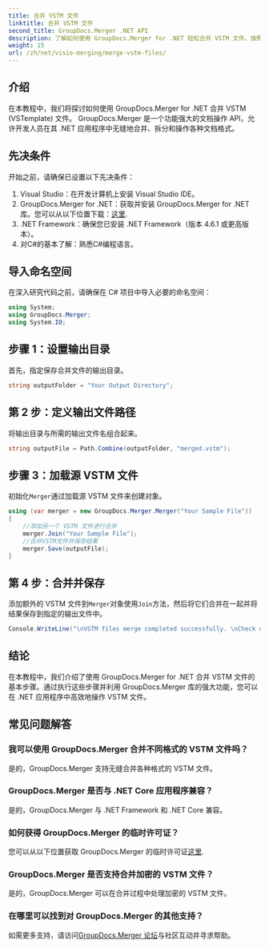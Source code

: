 ```yaml
---
title: 合并 VSTM 文件
linktitle: 合并 VSTM 文件
second_title: GroupDocs.Merger .NET API
description: 了解如何使用 GroupDocs.Merger for .NET 轻松合并 VSTM 文件。按照我们的分步教程和您的文档操作能力进行操作。
weight: 15
url: /zh/net/visio-merging/merge-vstm-files/
---
```

## 介绍
在本教程中，我们将探讨如何使用 GroupDocs.Merger for .NET 合并 VSTM (VSTemplate) 文件。 GroupDocs.Merger 是一个功能强大的文档操作 API，允许开发人员在其 .NET 应用程序中无缝地合并、拆分和操作各种文档格式。
## 先决条件
开始之前，请确保已设置以下先决条件：
1. Visual Studio：在开发计算机上安装 Visual Studio IDE。
2.  GroupDocs.Merger for .NET：获取并安装 GroupDocs.Merger for .NET 库。您可以从以下位置下载：[这里](https://releases.groupdocs.com/merger/net/).
3. .NET Framework：确保您已安装 .NET Framework（版本 4.6.1 或更高版本）。
4. 对C#的基本了解：熟悉C#编程语言。

## 导入命名空间
在深入研究代码之前，请确保在 C# 项目中导入必要的命名空间：
```csharp
using System; 
using GroupDocs.Merger;
using System.IO;
```
## 步骤 1：设置输出目录
首先，指定保存合并文件的输出目录。
```csharp
string outputFolder = "Your Output Directory";
```
## 第 2 步：定义输出文件路径
将输出目录与所需的输出文件名组合起来。
```csharp
string outputFile = Path.Combine(outputFolder, "merged.vstm");
```
## 步骤 3：加载源 VSTM 文件
初始化`Merger`通过加载源 VSTM 文件来创建对象。
```csharp
using (var merger = new GroupDocs.Merger.Merger("Your Sample File"))
{
    //添加另一个 VSTM 文件进行合并
    merger.Join("Your Sample File");
    //合并VSTM文件并保存结果
    merger.Save(outputFile);
}
```
## 第 4 步：合并并保存
添加额外的 VSTM 文件到`Merger`对象使用`Join`方法，然后将它们合并在一起并将结果保存到指定的输出文件中。
```csharp
Console.WriteLine("\nVSTM files merge completed successfully. \nCheck output in {0}", outputFolder);
```

## 结论
在本教程中，我们介绍了使用 GroupDocs.Merger for .NET 合并 VSTM 文件的基本步骤。通过执行这些步骤并利用 GroupDocs.Merger 库的强大功能，您可以在 .NET 应用程序中高效地操作 VSTM 文件。

## 常见问题解答
### 我可以使用 GroupDocs.Merger 合并不同格式的 VSTM 文件吗？
是的，GroupDocs.Merger 支持无缝合并各种格式的 VSTM 文件。
### GroupDocs.Merger 是否与 .NET Core 应用程序兼容？
是的，GroupDocs.Merger 与 .NET Framework 和 .NET Core 兼容。
### 如何获得 GroupDocs.Merger 的临时许可证？
您可以从以下位置获取 GroupDocs.Merger 的临时许可证[这里](https://purchase.groupdocs.com/temporary-license/).
### GroupDocs.Merger 是否支持合并加密的 VSTM 文件？
是的，GroupDocs.Merger 可以在合并过程中处理加密的 VSTM 文件。
### 在哪里可以找到对 GroupDocs.Merger 的其他支持？
如需更多支持，请访问[GroupDocs.Merger 论坛](https://forum.groupdocs.com/c/merger/32)与社区互动并寻求帮助。